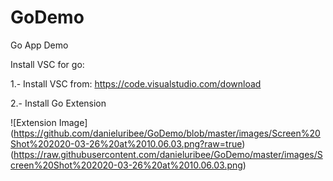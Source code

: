 # GoDemo
Go App Demo

Install VSC for go:

1.- Install VSC from: https://code.visualstudio.com/download

2.- Install Go Extension

![Extension Image]
(https://github.com/danieluribee/GoDemo/blob/master/images/Screen%20Shot%202020-03-26%20at%2010.06.03.png?raw=true)
(https://raw.githubusercontent.com/danieluribee/GoDemo/master/images/Screen%20Shot%202020-03-26%20at%2010.06.03.png)
